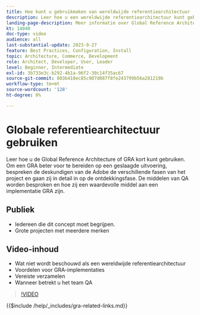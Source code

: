 ```yaml
---
title: Hoe kunt u gebruikmaken van wereldwijde referentiearchitectuur
description: Leer hoe u een wereldwijde referentiearchitectuur kunt gebruiken om een schaalbare en veerkrachtige handelservaring te creëren
landing-page-description: Meer informatie over Global Reference Architecture en hoe deze wordt gebruikt met Adobe Commerce
kt: 14040
doc-type: video
audience: all
last-substantial-update: 2023-9-27
feature: Best Practices, Configuration, Install
topic: Architecture, Commerce, Development
role: Architect, Developer, User, Leader
level: Beginner, Intermediate
exl-id: 3b733e3c-b292-4b1a-96f2-30c14f35ac67
source-git-commit: 803b418ec85c907d087f8fe243799b56a281219b
workflow-type: tm+mt
source-wordcount: '128'
ht-degree: 0%

---
```


# Globale referentiearchitectuur gebruiken

Leer hoe u de Global Reference Architecture of GRA kort kunt gebruiken. Om een GRA beter voor te bereiden op een geslaagde uitvoering, bespreken de deskundigen van de Adobe de verschillende fasen van het project en gaan zij in detail in op de ontdekkingsfase. De middelen van QA worden besproken en hoe zij een waardevolle middel aan een implementatie GRA zijn.

## Publiek

* Iedereen die dit concept moet begrijpen.
* Grote projecten met meerdere merken

## Video-inhoud

* Wat niet wordt beschouwd als een wereldwijde referentiearchitectuur
* Voordelen voor GRA-implementaties
* Vereiste verzamelen
* Wanneer betrekt u het team QA

>[!VIDEO](https://video.tv.adobe.com/v/3424604?learn=on)

{{$include /help/_includes/gra-related-links.md}}
